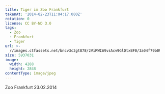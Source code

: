 ```yaml
---
title: Tiger im Zoo Frankfurt
takenAt: '2014-02-23T11:04:17.000Z'
rotation: 0
license: CC BY-ND 3.0
tags:
  - Zoo
  - Frankfurt
  - Tiger
url: >-
  //images.ctfassets.net/bncv3c2gt878/2ViRWIA9vsAcv9GlDtxBF0/3a04f79b09b95375621533cd5eaf9700/tiger-im-zoo-frankfurt_12729776805_o
size: 5937031
image:
  width: 4288
  height: 2848
contentType: image/jpeg
---
```


Zoo Frankfurt 23.02.2014